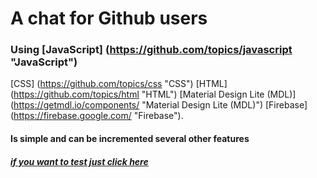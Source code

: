 # A chat for Github users

### Using [JavaScript] (https://github.com/topics/javascript "JavaScript")
[CSS] (https://github.com/topics/css "CSS")
[HTML] (https://github.com/topics/html "HTML")
[Material Design Lite (MDL)] (https://getmdl.io/components/ "Material Design Lite (MDL)")
[Firebase] (https://firebase.google.com/ "Firebase").

#### Is simple and can be incremented several other features

##### [if you want to test just click here](https://chat-github-3c9a6.web.app/ "click here")

